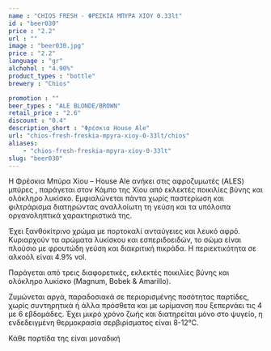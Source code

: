 ```yaml
---
name : "CHIOS FRESH - ΦΡΕΣΚΙΑ ΜΠΥΡΑ ΧΙΟΥ 0.33lt"
id : "beer030"
price : "2.2"
url : ""
image : "beer030.jpg"
price : "2.2"
language : "gr"
alchohol : "4.90%"
product_types : "bottle"
brewery : "Chios"

promotion : ""
beer_types : "ALE BLONDE/BROWN"
retail_price : "2.6"
discount : "0.4"
description_short : "Φρέσκια House Ale"
url: "chios-fresh-freskia-mpyra-xioy-0-33lt/chios"
aliases: 
    - "chios-fresh-freskia-mpyra-xioy-0-33lt"
slug: "beer030"
---
```


Η Φρέσκια Μπύρα Χίου – House Ale ανήκει στις αφροζυμωτές (ALES) μπύρες , παράγεται στον Κάμπο της Χίου από εκλεκτές ποικιλίες βύνης και ολόκληρο λυκίσκο. Εμφιαλώνεται πάντα χωρίς παστερίωση και φιλτράρισμα διατηρώντας αναλλοίωτη τη γεύση και τα υπόλοιπα οργανοληπτικά χαρακτηριστικά της.

Έχει ξανθοκίτρινο χρώμα με πορτοκαλί ανταύγειες και λευκό αφρό. Κυριαρχούν τα αρώματα λυκίσκου και εσπεριδοειδών, το σώμα είναι πλούσιο με φρουτώδη γεύση και διακριτική πικράδα. Η περιεκτικότητα σε αλκοόλ είναι 4.9% vol. 

Παράγεται από τρεις διαφορετικές, εκλεκτές ποικιλίες βύνης και ολόκληρο λυκίσκο (Magnum, Bobek &amp; Amarillo). 

Ζυμώνεται αργά, παραδοσιακά σε περιορισμένης ποσότητας παρτίδες, χωρίς συντηρητικά ή άλλα πρόσθετα και με ωρίμανση που ξεπερνάει τις 4 με 6 εβδομάδες. Έχει μικρό χρόνο ζωής και διατηρείται μόνο στο ψυγείο, η ενδεδειγμένη θερμοκρασία σερβιρίσματος είναι 8-12°C.

Κάθε παρτίδα της είναι μοναδική